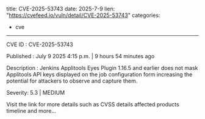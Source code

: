  
title: CVE-2025-53743
date: 2025-7-9
lien: "https://cvefeed.io/vuln/detail/CVE-2025-53743"
categories:
  - cve
---

CVE ID : CVE-2025-53743

Published :  July 9
2025
4:15 p.m. | 9 hours
54 minutes ago

Description : Jenkins Applitools Eyes Plugin 1.16.5 and earlier does not mask Applitools API keys displayed on the job configuration form
increasing the potential for attackers to observe and capture them.

Severity: 5.3 | MEDIUM

Visit the link for more details
such as CVSS details
affected products
timeline
and more...

